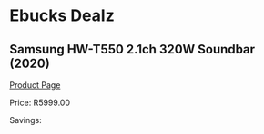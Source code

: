 
# Ebucks Dealz
## Samsung HW-T550 2.1ch 320W Soundbar (2020)
[Product Page](https://www.ebucks.com/web/shop/productSelected.do?prodId=1083358080&catId=1158502431)

Price: R5999.00

Savings: 


	
